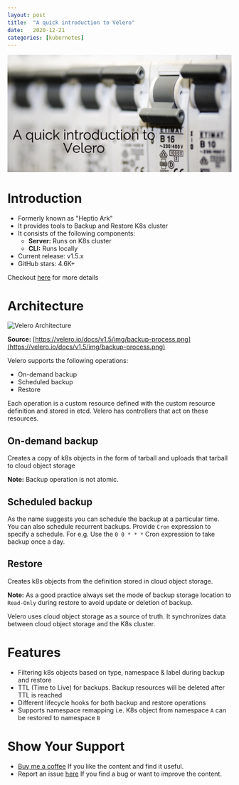 ```yaml
---
layout: post
title:  "A quick introduction to Velero"
date:   2020-12-21
categories: [kubernetes]
---
```


![A quick introduction to Velero](https://raw.githubusercontent.com/sagar-jadhav/sagar-jadhav.github.io/master/static/img/_posts/overview_velero.png)

# Introduction

- Formerly known as "Heptio Ark"
- It provides tools to Backup and Restore K8s cluster
- It consists of the following components:
    - **Server:** Runs on K8s cluster
    - **CLI:** Runs locally
- Current release: v1.5.x
- GitHub stars: 4.6K+ 

Checkout [here](https://velero.io/) for more details

# Architecture

![Velero Architecture](https://velero.io/docs/v1.5/img/backup-process.png)

**Source:** [https://velero.io/docs/v1.5/img/backup-process.png](https://velero.io/docs/v1.5/img/backup-process.png)

Velero supports the following operations:
- On-demand backup
- Scheduled backup
- Restore

Each operation is a custom resource defined with the custom resource definition and stored in etcd. Velero has controllers that act on these resources.

## On-demand backup
Creates a copy of k8s objects in the form of tarball and uploads that tarball to cloud object storage

**Note:** Backup operation is not atomic.

## Scheduled backup
As the name suggests you can schedule the backup at a particular time. You can also schedule recurrent backups. Provide `Cron` expression to specify a schedule. For e.g. Use the `0 0 * * *` Cron expression to take backup once a day.

## Restore
Creates k8s objects from the definition stored in cloud object storage.

**Note:** As a good practice always set the mode of backup storage location to `Read-Only` during restore to avoid update or deletion of backup.

Velero uses cloud object storage as a source of truth. It synchronizes data between cloud object storage and the K8s cluster.

# Features
- Filtering k8s objects based on type, namespace & label during backup and restore
- TTL (Time to Live) for backups. Backup resources will be deleted after TTL is reached
- Different lifecycle hooks for both backup and restore operations
- Supports namespace remapping i.e. K8s object from namespace `A` can be restored to namespace `B`

# Show Your Support

- [Buy me a coffee](https://www.buymeacoffee.com/sagarjadhv23) If you like the content and find it useful.
- Report an issue [here](https://github.com/developersthought/roadmap/issues/new) If you find a bug or want to improve the content.